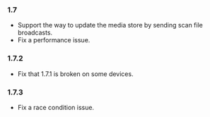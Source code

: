### 1.7
- Support the way to update the media store by sending scan file broadcasts.
- Fix a performance issue.
### 1.7.2
- Fix that 1.7.1 is broken on some devices.
### 1.7.3
- Fix a race condition issue.

